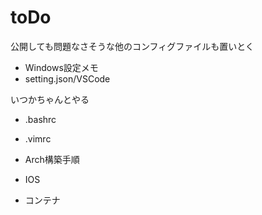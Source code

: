 # toDo

公開しても問題なさそうな他のコンフィグファイルも置いとく


- Windows設定メモ
- setting.json/VSCode

いつかちゃんとやる
- .bashrc
- .vimrc



- Arch構築手順

- IOS
- コンテナ